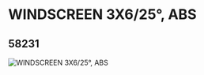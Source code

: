 # WINDSCREEN 3X6/25°, ABS
## 58231
![WINDSCREEN 3X6/25°, ABS](https://lc-www-live-s.legocdn.com/media/bricks/5/2/4501854.jpg)